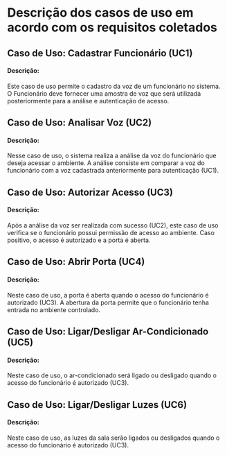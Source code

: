 <h1>Descrição dos casos de uso em acordo com os requisitos coletados</h1>

<h2>Caso de Uso: Cadastrar Funcionário (UC1)</h2>

<h4>Descrição:</h4>
<p>Este caso de uso permite o cadastro da voz de um funcionário no sistema. O Funcionário deve fornecer uma amostra de voz que será utilizada posteriormente para a análise e autenticação de acesso.</p>

<h2>Caso de Uso: Analisar Voz (UC2)</h2>

<h4>Descrição:</h4>

<p>Nesse caso de uso, o sistema realiza a análise da voz do funcionário que deseja acessar o ambiente. A análise consiste em comparar a voz do funcionário com a voz cadastrada anteriormente para autenticação (UC1).</p>

<h2>Caso de Uso: Autorizar Acesso (UC3)</h2>

<h4>Descrição:</h4>
<p>Após a análise da voz ser realizada com sucesso (UC2), este caso de uso verifica se o funcionário possui permissão de acesso ao ambiente. Caso positivo, o acesso é autorizado e a porta é aberta.</p>

<h2>Caso de Uso: Abrir Porta (UC4)</h2>

<h4>Descrição:</h4>
<p>Neste caso de uso, a porta é aberta quando o acesso do funcionário é autorizado (UC3). A abertura da porta permite que o funcionário tenha entrada no ambiente controlado.</p>

<h2>Caso de Uso: Ligar/Desligar Ar-Condicionado (UC5)</h2>

<h4>Descrição:</h4>
<p>Neste caso de uso, o ar-condicionado será ligado ou desligado quando o acesso do funcionário é autorizado (UC3).</p>

<h2>Caso de Uso: Ligar/Desligar Luzes (UC6)</h2>

<h4>Descrição:</h4>
<p>Neste caso de uso, as luzes da sala serão ligados ou desligados quando o acesso do funcionário é autorizado (UC3).</p>
